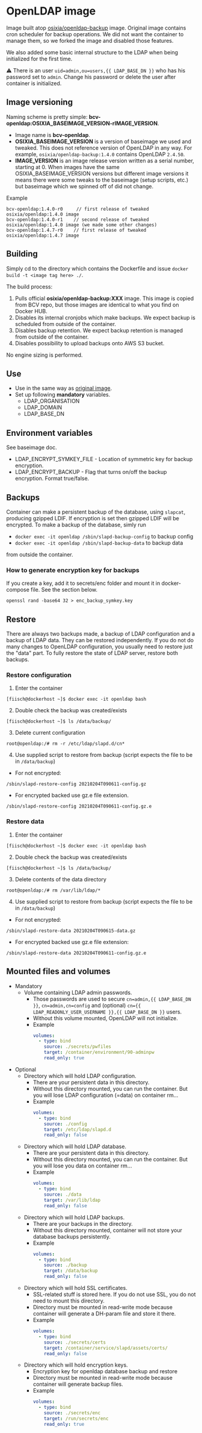 # OpenLDAP image
Image built atop [osixia/openldap-backup](https://hub.docker.com/r/osixia/openldap-backup/) image.
Original image contains cron scheduler for backup operations. We did not want the container to manage them, so we forked the image and disabled those features.

We also added some basic internal structure to the LDAP when being initialized for the first time.

:warning: There is an user `uid=admin,ou=users,{{ LDAP_BASE_DN }}` who has his password set to `admin`. Change his password or delete the user after container is initialized.

## Image versioning
Naming scheme is pretty simple: **bcv-openldap:OSIXIA_BASEIMAGE_VERSION-rIMAGE_VERSION**.
- Image name is **bcv-openldap**.
- **OSIXIA_BASEIMAGE_VERSION** is a version of baseimage we used and tweaked. This does not reference version of OpenLDAP in any way. For example, `osixia/openldap-backup:1.4.0` contains OpenLDAP `2.4.50`.
- **IMAGE_VERSION** is an image release version written as a serial number, starting at 0. When images have the same OSIXIA_BASEIMAGE_VERSION versions but different image versions it means there were some tweaks to the baseimage (setup scripts, etc.) but baseimage which we spinned off of did not change.

Example
```
bcv-openldap:1.4.0-r0     // first release of tweaked osixia/openldap:1.4.0 image
bcv-openldap:1.4.0-r1    // second release of tweaked osixia/openldap:1.4.0 image (we made some other changes)
bcv-openldap:1.4.7-r0    // first release of tweaked osixia/openldap:1.4.7 image
```

## Building
Simply cd to the directory which contains the Dockerfile and issue `docker build -t <image tag here> ./`.

The build process:
1. Pulls official **osixia/openldap-backup:XXX** image. This image is copied from BCV repo, but those images are identical to what you find on Docker HUB.
1. Disables its internal cronjobs which make backups. We expect backup is scheduled from outside of the container.
1. Disables backup retention. We expect backup retention is managed from outside of the container.
1. Disables possibility to upload backups onto AWS S3 bucket.

No engine sizing is performed.

## Use
- Use in the same way as [original image](https://hub.docker.com/r/osixia/openldap).
- Set up following **mandatory** variables.
  - LDAP_ORGANISATION
  - LDAP_DOMAIN
  - LDAP_BASE_DN

## Environment variables
See baseimage doc.
- LDAP_ENCRYPT_SYMKEY_FILE - Location of symmetric key for backup encryption.
- LDAP_ENCRYPT_BACKUP - Flag that turns on/off the backup encryption. Format true/false.

## Backups
Container can make a persistent backup of the database, using `slapcat`, producing gzipped LDIF. If encryption is set then gzipped LDIF will be encrypted.
To make a backup of the database, simly run
* `docker exec -it openldap /sbin/slapd-backup-config` to backup config
* `docker exec -it openldap /sbin/slapd-backup-data` to backup data

from outside the container.

### How to generate encryption key for backups
If you create a key, add it to secrets/enc folder and mount it in docker-compose file. See the section below.

```
openssl rand -base64 32 > enc_backup_symkey.key
```



## Restore
There are always two backups made, a backup of LDAP configuration and a backup of LDAP data.
They can be restored independently. If you do not do many changes to OpenLDAP configuration, you usually need to restore just the "data" part.
To fully restore the state of LDAP server, restore both backups.

### Restore configuration
1. Enter the container
  ```
  [fiisch@dockerhost ~]$ docker exec -it openldap bash
  ```
2. Double check the backup was created/exists
  ```
  [fiisch@dockerhost ~]$ ls /data/backup/
  ```
3. Delete current configuration
  ```
  root@openldap:/# rm -r /etc/ldap/slapd.d/cn*
  ```
4. Use supplied script to restore from backup (script expects the file to be in `/data/backup`)
  - For not encrypted:
  ```
  /sbin/slapd-restore-config 20210204T090611-config.gz
  ```
  - For encrypted backed use gz.e file extension.
  ```
  /sbin/slapd-restore-config 20210204T090611-config.gz.e
  ```

### Restore data
1. Enter the container
  ```
  [fiisch@dockerhost ~]$ docker exec -it openldap bash
  ```
2. Double check the backup was created/exists
  ```
  [fiisch@dockerhost ~]$ ls /data/backup/
  ```
3. Delete contents of the data directory
  ```
  root@openldap:/# rm /var/lib/ldap/*
  ```
4. Use supplied script to restore from backup (script expects the file to be in `/data/backup`)
  - For not encrypted:
  ```
  /sbin/slapd-restore-data 20210204T090615-data.gz
  ```
  - For encrypted backed use gz.e file extension:
  ```
  /sbin/slapd-restore-data 20210204T090611-config.gz.e
  ```

## Mounted files and volumes
- Mandatory
  - Volume containing LDAP admin passwords.
    - Those passwords are used to secure `cn=admin,{{ LDAP_BASE_DN }}`, `cn=admin,cn=config` and (optional) `cn={{ LDAP_READONLY_USER_USERNAME }},{{ LDAP_BASE_DN }}` users.
    - Without this volume mounted, OpenLDAP will not initialize.
    - Example
      ```yaml
      volumes:
        - type: bind
          source: ./secrets/pwfiles
          target: /container/environment/90-adminpw
          read_only: true
      ```
- Optional
  - Directory which will hold LDAP configuration.
    - There are your persistent data in this directory.
    - Without this directory mounted, you can run the container. But you will lose LDAP configuration (=data) on container rm...
    - Example
      ```yaml
      volumes:
        - type: bind
          source: ./config
          target: /etc/ldap/slapd.d
          read_only: false
      ```
  - Directory which will hold LDAP database.
    - There are your persistent data in this directory.
    - Without this directory mounted, you can run the container. But you will lose you data on container rm...
    - Example
      ```yaml
      volumes:
        - type: bind
          source: ./data
          target: /var/lib/ldap
          read_only: false
      ```
  - Directory which will hold LDAP backups.
    - There are your backups in the directory.
    - Without this directory mounted, container will not store your database backups persistently.
    - Example
      ```yaml
      volumes:
        - type: bind
          source: ./backup
          target: /data/backup
          read_only: false
      ```
  - Directory which will hold SSL certificates.
    - SSL-related stuff is stored here. If you do not use SSL, you do not need to mount this directory.
    - Directory must be mounted in read-write mode because container will generate a DH-param file and store it there.
    - Example
      ```yaml
      volumes:
        - type: bind
          source: ./secrets/certs
          target: /container/service/slapd/assets/certs/
          read_only: false
      ```
  - Directory which will hold encryption keys.
    - Encryption key for openldap database backup and restore
    - Directory must be mounted in read-write mode because container will generate backup files.
    - Example
      ```yaml
      volumes:
        - type: bind
          source: ./secrets/enc
          target: /run/secrets/enc
          read_only: true
      ```
